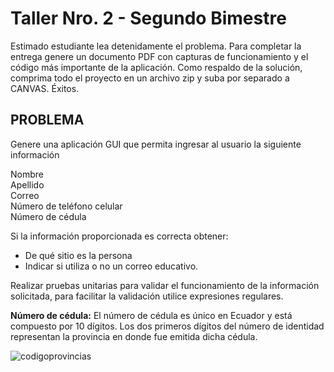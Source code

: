 # Taller Nro. 2 - Segundo Bimestre

Estimado estudiante lea detenidamente el problema. Para completar la entrega genere un documento PDF con capturas de funcionamiento  y el código más importante de la aplicación. Como respaldo de la solución, comprima todo el proyecto en un archivo zip y suba por separado a CANVAS. Éxitos.

## PROBLEMA

Genere una aplicación GUI que permita ingresar al usuario la siguiente información

Nombre  
Apellido  
Correo  
Número de teléfono celular  
Número de cédula

Si la información proporcionada es correcta obtener:

* De qué sitio es la persona
* Indicar si utiliza o no un correo educativo. 

Realizar pruebas unitarias para validar el funcionamiento de la información solicitada, para facilitar la validación utilice expresiones regulares.

**Número de cédula:** El número de cédula es único en Ecuador y está compuesto por 10 dígitos. Los dos primeros dígitos del número de identidad representan la provincia en donde fue emitida dicha cédula. 

![codigoprovincias](https://user-images.githubusercontent.com/62577449/151643879-3f272a29-7aac-42ec-81a6-1cdbbf06adee.png)
